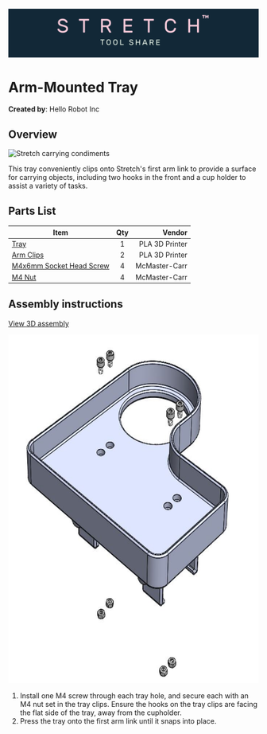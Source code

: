 ![image](../../images/banner.png)

# Arm-Mounted Tray

**Created by**: Hello Robot Inc

## Overview

<img src="./images/bringing_condiments.jpg" alt="Stretch carrying condiments" height="400" />

This tray conveniently clips onto Stretch's first arm link to provide a surface for carrying objects, including two hooks in the front and a cup holder to assist a variety of tasks. 

## Parts List

| Item | Qty | Vendor           |
| ------------- |:-------------:| -----: |
| [Tray](CAD/stretch_tray.STL) | 1 | PLA 3D Printer |
| [Arm Clips](CAD/tray_clip.STL) | 2 | PLA 3D Printer |
| [M4x6mm Socket Head Screw](https://www.mcmaster.com/91292A107/) | 4 | McMaster-Carr |
| [M4 Nut](https://www.mcmaster.com/91828A231/)       | 4 | McMaster-Carr |

## Assembly instructions
[View 3D assembly](CAD/stretch_arm_tray.STL)

<img src="images/tray_exploded.JPG" alt="Exploded View"  height=700 />

1. Install one M4 screw through each tray hole, and secure each with an M4 nut set in the tray clips. Ensure the hooks on the tray clips are facing the flat side of the tray, away from the cupholder.
2. Press the tray onto the first arm link until it snaps into place. 

